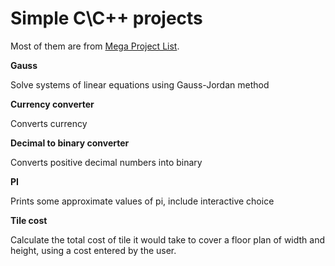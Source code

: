 # Simple C\C++ projects

Most of them are from [Mega Project List](https://github.com/karan/projects).

**Gauss**

Solve systems of linear equations using Gauss-Jordan method

**Currency converter**

Converts currency

**Decimal to binary converter**

Converts positive decimal numbers into binary

**PI**

Prints some approximate values of pi, include interactive choice 

**Tile cost**

Calculate the total cost of tile it would take to cover a floor plan of width and height, using a cost entered by the user.